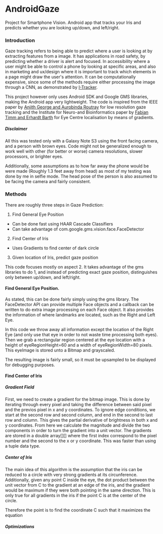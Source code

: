 # AndroidGaze
Project for Smartphone Vision. Android app that tracks your Iris and predicts whether you are looking up/down, and left/right.

### Introduction

Gaze tracking refers to being able to predict where a user is looking at by extracting features from a image.
It has applications in road safety, by predicting whether a driver is alert and focused. In accessibility where a user might be able to control a phone by looking at specific areas,
and also in marketing and ux/design where it is important to track which elements in a page might draw the user's attention.
It can be computationally expensive, since some of the methods require either processing the image through a CNN,
as demonstrated by [I-Tracker](http://gazecapture.csail.mit.edu/cvpr2016_gazecapture.pdf).

This project however only uses Android SDK and Google GMS libraries, making the Android app very lightweight.
The code is inspired from the IEEE paper by [Anjith George and Aurobinda Routray](https://arxiv.org/pdf/1605.05272.pdf) for low resolution gaze tracking
and the Institute for Neuro-and Bioinformatics paper by [Fabian Timm and Erhardt Barth](http://www.inb.uni-luebeck.de/publikationen/pdfs/TiBa11b.pdf) for Eye Centre localisation by means of gradients.

##### Disclaimer

All this was tested only with a Galaxy Note S3 using the front facing camera, and a person with brown eyes. Code might not be generalized enough to work well with other (for better or worse) camera resolutions, slower processors, or brighter eyes.

Additionally, some assumptions as to how far away the phone would be were made (Roughly 1.3 feet away from head) as most of my testing was done by me in selfie mode.
The head pose of the person is also assumed to be facing the camera and fairly consistent.

### Methods

There are roughly three steps in Gaze Prediction:

1. Find General Eye Position
  * Can be done fast using HAAR Cascade Classifiers 
  * Can take advantage of com.google.gms.vision.face.FaceDetector
2. Find Center of Iris
  * Uses Gradients to find center of dark circle
3. Given location of Iris, predict gaze position

This code focuses mostly on aspect 2. It takes advantage of the gms libraries to do 1, and instead of predicting exact gaze position, distinguishes only between up/down, and left/right.

#### Find General Eye Position.
As stated, this can be done fairly simply using the gms library. The FaceDetector API can provide multiple Face objects and a callback can be written to do extra image processing on each Face object.
It also provides the information of where landmarks are located, such as the Right and Left Eye. 

In this code we throw away all information except the location of the Right Eye (and only use that eye in order to not waste time processing both eyes).
Then we grab a rectangular region centered at the eye location with a height of eyeRegionHeight=60 and a width of eyeRegionWidth=80 pixels.
This eyeImage is stored unto a Bitmap and grayscaled.

The resulting image is fairly small, so it must be upsampled to be displayed for debugging purposes.

#### Find Center of Iris

##### Gradient Field
First, we need to create a gradient for the bitmap image. This is done by iterating through every pixel and taking the difference between said pixel and the previos pixel in x and y coordinates.
To ignore edge conditions, we start at the second row and second column, and end in the second to last row and column. This gives the partial derivative of brightness in both x and y coordinates.
From here we calculate the magnitude and divide the two components in order to turn the gradient into a unit vector. 
The gradients are stored in a double array[][] where the first index correspond to the pixel number and the second to the x or y coordinate. This was faster than using a tuple data type.


##### Center of Iris
The main idea of this algorithm is the assumption that the iris can be reduced to a circle with very strong gradients at its circunference.
Additionally, given any point C inside the eye, the dot product between the unit vector from C to the gradient at an edge of the iris, and the gradient would be maximum if they were both pointing in the same direction.
This is only true for all gradients in the iris if the point C is at the center of the circle.

Therefore the point is to find the coordinate C such that it maximizes the equation

##### Optimizations
